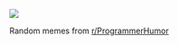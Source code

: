 ![](https://preview.redd.it/szhj078po5wf1.png?width=320&crop=smart&auto=webp&s=54fceb9b27cd6839b247c07d408de0aa45c8e4bf)

 Random memes from [r/ProgrammerHumor](https://www.reddit.com/r/ProgrammerHumor/)
